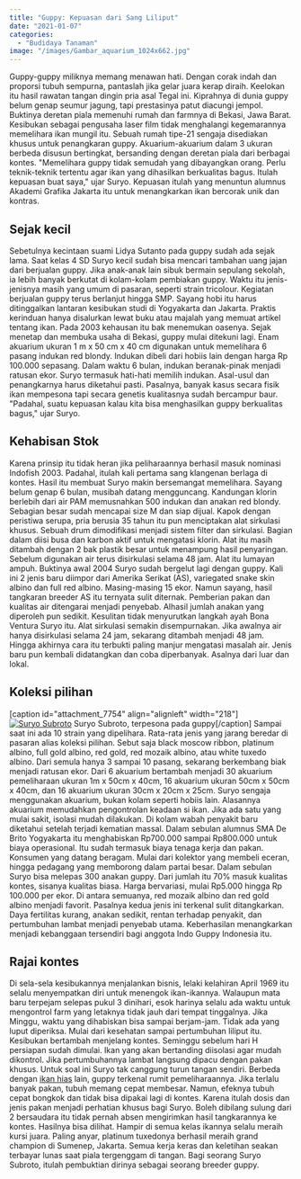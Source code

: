 ```yaml
---
title: "Guppy: Kepuasan dari Sang Liliput"
date: "2021-01-07"
categories: 
  - "Budidaya Tanaman"
image: "/images/Gambar_aquarium_1024x662.jpg"
---
```


Guppy-guppy miliknya memang menawan hati. Dengan corak indah dan proporsi tubuh sempurna, pantaslah jika gelar juara kerap diraih. Keelokan itu hasil rawatan tangan dingin pria asal Tegal ini. Kiprahnya di dunia guppy belum genap seumur jagung, tapi prestasinya patut diacungi jempol. Buktinya deretan piala memenuhi rumah dan farmnya di Bekasi, Jawa Barat. Kesibukan sebagai pengusaha laser film tidak menghalangi kegemarannya memelihara ikan mungil itu. Sebuah rumah tipe-21 sengaja disediakan khusus untuk penangkaran guppy. Akuarium-akuarium dalam 3 ukuran berbeda disusun bertingkat, bersanding dengan deretan piala dari berbagai kontes. "Memelihara guppy tidak semudah yang dibayangkan orang. Perlu teknik-teknik tertentu agar ikan yang dihasilkan berkualitas bagus. Itulah kepuasan buat saya," ujar Suryo. Kepuasan itulah yang menuntun alumnus Akademi Grafika Jakarta itu untuk menangkarkan ikan bercorak unik dan kontras.

## Sejak kecil

Sebetulnya kecintaan suami Lidya Sutanto pada guppy sudah ada sejak lama. Saat kelas 4 SD Suryo kecil sudah bisa mencari tambahan uang jajan dari berjualan guppy. Jika anak-anak lain sibuk bermain sepulang sekolah, ia lebih banyak berkutat di kolam-kolam pembiakan guppy. Waktu itu jenis-jenisnya masih yang umum di pasaran, seperti strain tricolour. Kegiatan berjualan guppy terus berlanjut hingga SMP. Sayang hobi itu harus ditinggalkan lantaran kesibukan studi di Yogyakarta dan Jakarta. Praktis kerinduan hanya disalurkan lewat buku atau majalah yang memuat artikel tentang ikan. Pada 2003 kehausan itu bak menemukan oasenya. Sejak menetap dan membuka usaha di Bekasi, guppy mulai ditekuni lagi. Enam akuarium ukuran 1 m x 50 cm x 40 cm digunakan untuk memelihara 6 pasang indukan red blondy. Indukan dibeli dari hobiis lain dengan harga Rp 100.000 sepasang. Dalam waktu 6 bulan, indukan beranak-pinak menjadi ratusan ekor. Suryo termasuk hati-hati memilih indukan. Asal-usul dan penangkarnya harus diketahui pasti. Pasalnya, banyak kasus secara fisik ikan mempesona tapi secara genetis kualitasnya sudah bercampur baur. "Padahal, suatu kepuasan kalau kita bisa menghasilkan guppy berkualitas bagus," ujar Suryo.

## Kehabisan Stok

Karena prinsip itu tidak heran jika peliharaannya berhasil masuk nominasi Indofish 2003. Padahal, itulah kali pertama sang klangenan berlaga di kontes. Hasil itu membuat Suryo makin bersemangat memelihara. Sayang belum genap 6 bulan, musibah datang mengguncang. Kandungan klorin berlebih dari air PAM memusnahkan 500 indukan dan anakan red blondy. Sebagian besar sudah mencapai size M dan siap dijual. Kapok dengan peristiwa serupa, pria berusia 35 tahun itu pun menciptakan alat sirkulasi khusus. Sebuah drum dimodifikasi menjadi sistem filter dan sirkulasi. Bagian dalam diisi busa dan karbon aktif untuk mengatasi klorin. Alat itu masih ditambah dengan 2 bak plastik besar untuk menampung hasil penyaringan. Sebelum digunakan air terus disirkulasi selama 48 jam. Alat itu lumayan ampuh. Buktinya awal 2004 Suryo sudah bergelut lagi dengan guppy. Kali ini 2 jenis baru diimpor dari Amerika Serikat (AS), variegated snake skin albino dan full red albino. Masing-masing 15 ekor. Namun sayang, hasil tangkaran breeder AS itu ternyata sulit diternak. Pemberian pakan dan kualitas air ditengarai menjadi penyebab. Alhasil jumlah anakan yang diperoleh pun sedikit. Kesulitan tidak menyurutkan langkah ayah Bona Ventura Suryo itu. Alat sirkulasi semakin disempurnakan. Jika awalnya air hanya disirkulasi selama 24 jam, sekarang ditambah menjadi 48 jam. Hingga akhirnya cara itu terbukti paling manjur mengatasi masalah air. Jenis baru pun kembali didatangkan dan coba diperbanyak. Asalnya dari luar dan lokal.

## Koleksi pilihan

\[caption id="attachment\_7754" align="alignleft" width="218"\][![Suryo Subroto](/images/Gambar_guppy_450x768.jpg)](http://localhost/mitra/wp-content/uploads/2021/01/Gambar_guppy_450x768.jpg) Suryo Subroto, terpesona pada guppy\[/caption\] Sampai saat ini ada 10 strain yang dipelihara. Rata-rata jenis yang jarang beredar di pasaran alias koleksi pilihan. Sebut saja black moscow ribbon, platinum albino, full gold albino, red gold, red mozaik albino, atau white tuxedo albino. Dari semula hanya 3 sampai 10 pasang, sekarang berkembang biak menjadi ratusan ekor. Dari 6 akuarium bertambah menjadi 30 akuarium pemeliharaan ukuran 1m x 50cm x 40cm, 16 akuarium ukuran 50cm x 50cm x 40cm, dan 16 akuarium ukuran 30cm x 20cm x 25cm. Suryo sengaja menggunakan akuarium, bukan kolam seperti hobiis lain. Alasannya akuarium memudahkan pengontrolan keadaan si ikan. Jika ada satu yang mulai sakit, isolasi mudah dilakukan. Di kolam wabah penyakit baru diketahui setelah terjadi kematian massal. Dalam sebulan alumnus SMA De Brito Yogyakarta itu menghabiskan Rp700.000 sampai Rp800.000 untuk biaya operasional. Itu sudah termasuk biaya tenaga kerja dan pakan. Konsumen yang datang beragam. Mulai dari kolektor yang membeli eceran, hingga pedagang yang memborong dalam partai besar. Dalam sebulan Suryo bisa melepas 300 anakan guppy. Dari jumlah itu 70% masuk kualitas kontes, sisanya kualitas biasa. Harga bervariasi, mulai Rp5.000 hingga Rp 100.000 per ekor. Di antara semuanya, red mozaik albino dan red gold albino menjadi favorit. Pasalnya kedua jenis ini terkenal sulit ditangkarkan. Daya fertilitas kurang, anakan sedikit, rentan terhadap penyakit, dan pertumbuhan lambat menjadi penyebab utama. Keberhasilan menangkarkan menjadi kebanggaan tersendiri bagi anggota Indo Guppy Indonesia itu.

## Rajai kontes

Di sela-sela kesibukannya menjalankan bisnis, lelaki kelahiran April 1969 itu selalu menyempatkan diri untuk menengok ikan-ikannya. Walaupun mata baru terpejam selepas pukul 3 dinihari, esok harinya selalu ada waktu untuk mengontrol farm yang letaknya tidak jauh dari tempat tinggalnya. Jika Minggu, waktu yang dihabiskan bisa sampai berjam-jam. Tidak ada yang luput diperiksa. Mulai dari kesehatan sampai pertumbuhan liliput itu. Kesibukan bertambah menjelang kontes. Seminggu sebelum hari H persiapan sudah dimulai. Ikan yang akan bertanding diisolasi agar mudah dikontrol. Jika pertumbuhannya lambat langsung dipacu dengan pakan khusus. Untuk soal ini Suryo tak canggung turun tangan sendiri. Berbeda dengan [ikan hias](http://localhost/mitra/ikan-hias "ikan hias") lain, guppy terkenal rumit pemeliharaannya. Jika terlalu banyak pakan, tubuh memang cepat membesar. Namun, efeknya tubuh cepat bongkok dan tidak bisa dipakai lagi di kontes. Karena itulah dosis dan jenis pakan menjadi perhatian khusus bagi Suryo. Boleh dibilang sulung dari 2 bersaudara itu tidak pernah absen mengirimkan hasil tangkarannya ke kontes. Hasilnya bisa dilihat. Hampir di semua kelas ikannya selalu meraih kursi juara. Paling anyar, platinum tuxedonya berhasil meraih grand champion di Sumenep, Jakarta. Semua kerja keras dan keletihan seakan terbayar lunas saat piala tergenggam di tangan. Bagi seorang Suryo Subroto, itulah pembuktian dirinya sebagai seorang breeder guppy.
